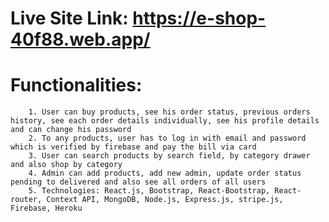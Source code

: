 # Live Site Link: https://e-shop-40f88.web.app/

# Functionalities:   
        1. User can buy products, see his order status, previous orders history, see each order details individually, see his profile details and can change his password
        2. To any products, user has to log in with email and password which is verified by firebase and pay the bill via card
        3. User can search products by search field, by category drawer and also shop by category
        4. Admin can add products, add new admin, update order status pending to delivered and also see all orders of all users
        5. Technologies: React.js, Bootstrap, React-Bootstrap, React-router, Context API, MongoDB, Node.js, Express.js, stripe.js, Firebase, Heroku
